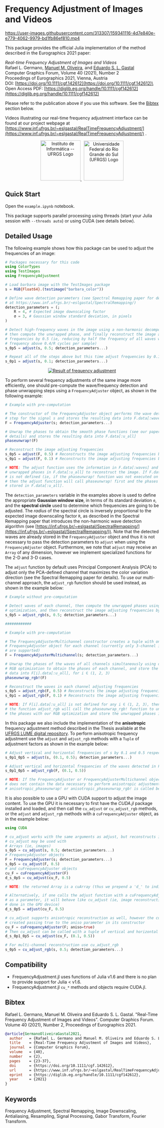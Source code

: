 # Frequency Adjustment of Images and Videos

https://user-images.githubusercontent.com/313307/159341116-4d7e840e-e779-4062-9979-bd1fb86ef810.mp4

This package provides the official Julia implementation of the method described in the Eurographics 2021 paper:

*Real-time Frequency Adjustment of Images and Videos*\
Rafael L. Germano, [Manuel M. Oliveira](https://inf.ufrgs.br/~oliveira/), and [Eduardo S. L. Gastal](https://inf.ufrgs.br/~eslgastal/)\
Computer Graphics Forum, Volume 40 (2021), Number 2\
Proceedings of Eurographics 2021, Vienna, Austria\
DOI: [https://doi.org/10.1111/cgf.142612](https://doi.org/10.1111/cgf.142612)\
Open Access PDF: [https://diglib.eg.org/handle/10.1111/cgf142612](https://diglib.eg.org/handle/10.1111/cgf142612)

Please refer to the publication above if you use this software. See the [Bibtex](#Bibtex) section below.

Videos illustrating our real-time frequency adjustment interface can be found at our project webpage at [https://www.inf.ufrgs.br/~eslgastal/RealTimeFrequencyAdjustment/](https://www.inf.ufrgs.br/~eslgastal/RealTimeFrequencyAdjustment/) .

<center>
<a href="https://www.inf.ufrgs.br/">
<img src="https://user-images.githubusercontent.com/15923822/159553600-35477896-8a84-43ec-a25e-1287817b0e6c.png" alt="Instituto de Informática -- UFRGS Logo" width="131"/>
</a>
&nbsp;
<a href="https://www.ufrgs.br/">
<img src="https://user-images.githubusercontent.com/15923822/159553602-fd666b11-51ae-46f0-b127-9bc6aa423522.png" alt="Universidade Federal do Rio Grande do Sul (UFRGS) Logo" width="130"/>
</a>
</center>

## Quick Start

Open the `example.ipynb` notebook.

This package supports parallel processing using threads (start your Julia session with `--threads auto`) or using CUDA (see details below).

## Detailed Usage

The following example shows how this package can be used to adjust the frequencies of an image:

```julia
# Packages necessary for this code
using ColorTypes
using TestImages
using FrequencyAdjustment

# Load barbara image with the TestImages package
s = RGB{Float64}.(testimage("barbara_color"))

# Define wave detection parameters (see Spectral Remapping paper for details,
# at https://www.inf.ufrgs.br/~eslgastal/SpectralRemapping/)
detection_parameters = (;
    R = 4, # Expected image downscaling factor
    σ = 3, # Gaussian window standard deviation, in pixels
)

# Detect high-frequency waves in the image using a non-harmonic decomposition,
# then compute the unwrapped phase, and finally reconstruct the image adjusting
# frequencies by 0.5 (ie, reducing by half the frequency of all waves with
# frequency above 0.4/R cycles per sample)
s_0p5 = adjust(s, 0.5; detection_parameters...)

# Repeat all of the steps above but this time adjust frequencies by 0.1
s_0p1 = adjust(s, 0.1; detection_parameters...)
```

<center>
<a href="https://www.ufrgs.br/">
<img src="https://user-images.githubusercontent.com/15923822/159553596-02287179-58a9-499f-8d6b-7532ac360da4.jpg" alt="Result of frequency adjustment"/>
</a>
</center>

To perform several frequency adjustments of the same image more efficiently, one should pre-compute the wave/frequency detection and phase unwrapping steps using a `FrequencyAdjuster` object, as shown in the following example:

```julia
# Example with pre-computation

# The constructor of the FrequencyAdjuster object performs the wave detection
# step for the signal s and stores the resulting data into F.data[:waves]
F = FrequencyAdjuster(s; detection_parameters...)

# Unwrap the phases to obtain the smooth phase functions (see our paper for
# details) and stores the resulting data into F.data[:u_all]
phaseunwrap!(F)

# Reconstruct the image adjusting frequencies
s_0p5 = adjust(F, 0.5) # Reconstructs the image adjusting frequencies by 0.5
s_0p1 = adjust(F, 0.1) # Reconstructs the image adjusting frequencies by 0.1

# NOTE: The adjust function uses the information in F.data[:waves] and the
# unwrapped phases in F.data[:u_all] to reconstruct the image. If F.data[:u_all]
# is not defined (ie, if the phaseunwrap! function was not executed on F),
# then the adjust function will call phaseunwrap! first and the phases will be
# stored in F.data[:u_all].
```

The `detection_parameters` variable in the examples above is used to define the appropriate **Gaussian window size**, in terms of its standard deviation `σ`, and the **spectral circle** used to determine which frequencies are going to be adjusted. The *radius* of the spectral circle is inversely proportional to the expected image downscaling factor `R`, as described in the Spectral Remapping paper that introduces the non-harmonic wave detection algorithm (see [https://inf.ufrgs.br/~eslgastal/SpectralRemapping/](https://inf.ufrgs.br/~eslgastal/SpectralRemapping/)). Note that the detected waves are already stored in the `FrequencyAdjuster` object and thus it is not necessary to pass the detection parameters to `adjust` when using the `FrequencyAdjuster` object. Furthermore, we note that `adjust` may receive an `Array` of any dimension, however we implement specialized functions for the 2-D and 3-D cases.

The `adjust` function by default uses Principal Component Analysis (PCA) to adjust only the PCA-defined channel that maximizes the color variation direction (see the Spectral Remapping paper for details). To use our multi-channel approach, the `adjust_rgb` function should be used instead, as shown in the example below:

```julia
# Example without pre-computation

# Detect waves of each channel, then compute the unwrapped phases using our RGB 
# optimization, and then reconstruct the image adjusting frequencies by 0.5
s_0p5 = adjust_rgb(s, 0.5; detection_parameters...)

############

# Example with pre-computation

# The FrequencyAdjusterMultichannel constructor creates a tuple with one
# FrequencyAdjuster object for each channel (currently only 3-channel images
# are supported)
F = FrequencyAdjusterMultichannel(s; detection_parameters...)

# Unwrap the phases of the waves of all channels simultaneously using our
# RGB optimization to obtain the phases of each channel, and store the resulting
# data into F[i].data[:u_all], for i ∈ (1, 2, 3)
phaseunwrap_rgb!(F)

# Reconstruct the waves in each channel adjusting frequencies
s_0p5 = adjust_rgb(F, 0.5) # Reconstructs the image adjusting frequencies by 0.5
s_0p1 = adjust_rgb(F, 0.1) # Reconstructs the image adjusting frequencies by 0.1

# NOTE: If F[i].data[:u_all] is not defined for any i ∈ (1, 2, 3), then
# the function adjust_rgb will call the phaseunwrap_rgb! function to unwrap
# the phases with our RGB optimization and store the unwrapped phases into F[i].data[:u_all]
```

In this package we also include the implementation of the **anisotropic** frequency adjustment method described in the Thesis available at the [UFRGS LUME digital repository](https://lume.ufrgs.br/handle/10183/225714). To perform anisotropic frequency adjustment use the `adjust` and `adjust_rgb` methods with a `Tuple` of adjustment factors as shown in the example below:

```julia
# Adjust vertical and horizontal frequencies of s by 0.1 and 0.5 respectively
s_0p1_0p5 = adjust(s, (0.1, 0.5); detection_parameters...)

# Adjust vertical and horizontal frequencies of the waves detected in F by 0.1 and 0.5 respectively, using RGB optimization
s_0p1_0p5 = adjust_rgb(F, (0.1, 0.5))

# NOTE: If the FrequencyAdjuster or FrequencyAdjusterMultichannel object passed
# does not contain the data necessary to perform anisotropic adjustment then 
# anisotropic_phaseunwrap! or anisotropic_phaseunwrap_rgb! is called before adjusting the image
```

It is also possible to use a GPU with CUDA support to adjust the image content. To use the GPU it is necessary to first have the *CUDA.jl* package installed and loaded, and then call the `cu_adjust` or `cu_adjust_rgb` methods, or the `adjust` and `adjust_rgb` methods with a `cuFrequencyAdjuster` object, as in the example below:

```julia
using CUDA

# cu_adjust works with the same arguments as adjust, but reconstructs in the device (GPU)
# cu_adjust may be used with
# Arrays (ie, images)
s_0p5 = cu_adjust(s, 0.5; detection_parameters...)
# FrequencyAdjuster objects
F = FrequencyAdjuster(s; detection_parameters...)
s_0p5 = cu_adjust(F, 0.5)
# and cuFrequencyAdjuster objects
cu_F = cuFrequencyAdjuster(F)
d_s_0p5 = cu_adjust(cu_F, 0.5)

# NOTE: the returned Array is a cuArray (thus we prepend a 'd_' to indicate it is stored in the device)

# Alternatively, if one calls the adjust function with a cuFrequencyAdjuster object
# as a parameter, it will behave like cu_adjust (ie, image reconstruction will be
# done in the GPU device)
d_s_0p5 = adjust(cu_F, 0.5)

# cu_adjust supports anisotropic reconstruction as well, however the cuFrequencyAdjuster object must be
# created passing true to the aniso parameter in its constructor
cu_F = cuFrequencyAdjuster(F; aniso=true)
# Then cu_adjust can be called with a tuple of vertical and horizontal frequencies
d_s_0p1_0p5 = cu_adjust(cu_F, (0.1, 0.5))

# For multi-channel reconstruction use cu_adjust_rgb
s_0p5 = cu_adjust_rgb(s, 0.5; detection_parameters...)
```

## Compatibility

- FrequencyAdjustment.jl uses functions of Julia v1.6 and there is no plan to provide support for Julia < v1.6.
- FrequencyAdjustment.jl `cu_*` methods and objects require CUDA.jl.

## Bibtex

Rafael L. Germano, Manuel M. Oliveira and Eduardo S. L. Gastal. "Real-Time Frequency Adjustment of Images and Videos". Computer Graphics Forum. Volume 40 (2021), Number 2, Proceedings of Eurographics 2021. 

```bibtex
@article{GermanoOliveiraGastal2021,
  author   = {Rafael L. Germano and Manuel M. Oliveira and Eduardo S. L. Gastal},
  title    = {Real-Time Frequency Adjustment of Images and Videos},
  journal  = {Computer Graphics Forum},
  volume   = {40},
  number   = {2},
  pages    = {23-37},
  doi      = {https://doi.org/10.1111/cgf.142612},
  url      = {https://www.inf.ufrgs.br/~eslgastal/RealTimeFrequencyAdjustment/},
  eprint   = {https://diglib.eg.org/handle/10.1111/cgf142612},
  year     = {2021}
}
```

## Keywords

Frequency Adjustment, Spectral Remapping, Image Downscaling, Antialiasing, Resampling, Signal Processing, Gabor Transform, Fourier Transform. 
